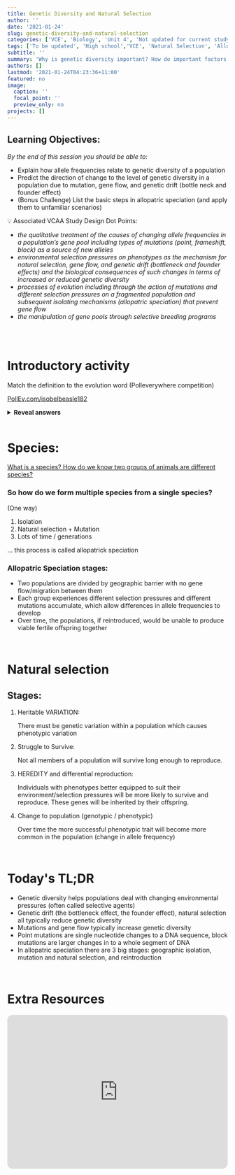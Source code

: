 ```yaml
---
title: Genetic Diversity and Natural Selection
author: ''
date: '2021-01-24'
slug: genetic-diversity-and-natural-selection
categories: ['VCE', 'Biology', 'Unit 4', 'Not updated for current study design']
tags: ['To be updated', 'High school','VCE', 'Natural Selection', 'Allopatrick speciation']
subtitle: ''
summary: 'Why is genetic diversity important? How do important factors in evolution (genetic drift, gene flow, mutation, natural selection) impact genetic diversity?'
authors: []
lastmod: '2021-01-24T04:23:36+11:00'
featured: no
image:
  caption: ''
  focal_point: ''
  preview_only: no
projects: []
---
```



## Learning Objectives:

*By the end of this session you should be able to:* 

-  Explain how allele frequencies relate to genetic diversity of a population
-  Predict the direction of change to the level of genetic diversity in a population due to mutation, gene flow, and genetic drift (bottle neck and founder effect)
- (Bonus Challenge) List the basic steps in allopatric speciation (and apply them to unfamiliar scenarios)


<aside>
💡 Associated VCAA Study Design Dot Points:               <ul> <i> 
<li> the qualitative treatment of the causes of changing allele frequencies in a population’s gene pool including types of mutations (point, frameshift, block) as a source of new alleles 
</li>
<li> 
environmental selection pressures on phenotypes as the mechanism for natural selection, gene flow, and genetic drift (bottleneck and founder effects) and the biological consequences of such changes in terms of increased or reduced genetic diversity 
</li>              
<li> 
processes of evolution including through the action of mutations and different selection pressures on a fragmented population and subsequent isolating mechanisms (allopatric speciation) that prevent gene flow 
</li>      
<li> 
the manipulation of gene pools through selective breeding programs 
</li>
</i> </ul> 

</aside>

<br>
<br> 

# Introductory activity

Match the definition to the evolution word (Polleverywhere competition)

[PollEv.com/isobelbeasle182](http://pollev.com/isobelbeasle182)



<details>
<summary> <b> Reveal answers </b> </summary>

 **Gene Pool:**

- “the complete set of alleles present in a population”

**Allele Frequency**

- Incidence or proportion of genes which have a particular allele within a population

**Genetic Diversity**

- Amount of variation within a gene pool
    - *How many different alleles?*
    - *What frequency do the alleles occur?*

</details> 
<br>

# Species:

[What is a species? How do we know two groups of animals are different species?](https://embed.polleverywhere.com/free_text_polls/n30LWJDNU8pNanxQ33Rux?controls=none&short_poll=true)


### So how do we form multiple species from a single species?

(One way) 

1. Isolation 
2. Natural selection + Mutation
3. Lots of time / generations

... this process is called allopatrick speciation
<br> 

### Allopatric Speciation stages:

- Two populations are divided by geographic barrier with no gene flow/migration between them
- Each group experiences different selection pressures and different mutations accumulate, which allow differences in allele frequencies to develop
- Over time, the populations, if reintroduced, would be unable to produce viable fertile offspring together

<br>

# Natural selection 

## Stages:

1. Heritable VARIATION:
    
    There must be genetic variation within a population which causes phenotypic variation
    
2. Struggle to Survive:
    
     Not all members of a population will survive long enough to reproduce.
    
3.  HEREDITY and differential reproduction:
    
    Individuals with phenotypes better equipped to suit their environment/selection pressures will be more likely to survive and reproduce. These genes will be inherited by their offspring.
    
4. Change to population (genotypic / phenotypic) 
    
    Over time the more successful phenotypic trait will become more common in the population (change in allele frequency)

<br>

# Today's TL;DR

- Genetic diversity helps populations deal with changing environmental pressures (often called selective agents)
- Genetic drift (the bottleneck effect, the founder effect), natural selection all typically reduce genetic diversity
- Mutations and gene flow typically increase genetic diversity
- Point mutations are single nucleotide changes to a DNA sequence, block mutations are larger changes in to a whole segment of DNA
- In allopatric speciation there are 3 big stages:  geographic isolation, mutation and natural selection, and reintroduction

<br>

# Extra Resources

<iframe style="border-radius:12px" src="https://open.spotify.com/embed/episode/1XYbds46rhnDp6yrUCjeHq?utm_source=generator" width="100%" height="352" frameBorder="0" allowfullscreen="" allow="autoplay; clipboard-write; encrypted-media; fullscreen; picture-in-picture" loading="lazy"></iframe>
